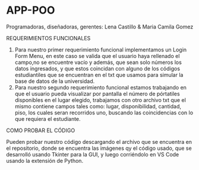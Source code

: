 # APP-POO
Programadoras, diseñadoras, gerentes: Lena Castillo & Maria Camila Gomez

REQUERIMIENTOS FUNCIONALES
1. Para nuestro primer requerimiento funcional implementamos un Login Form Menu, en este caso se valida que el usuario haya rellenado el campo,no se encuentre vacío y además, que sean solo números los datos ingresados, y que estos coincidan con alguno de los códigos estudiantiles que se encuentran en el txt que usamos para simular la base de datos de la universidad. 
2. Para nuestro segundo requerimiento funcional estamos trabajando en que el usuario pueda visualizar por pantalla el número de pórtatiles disponibles en el lugar elegido, trabajamos con otro archivo txt que el mismo contiene campos tales como: lugar, disponibilidad, cantidad, piso, los cuales seran recorridos uno, buscando las coincidencias con lo que requiera el estudiante.

COMO PROBAR EL CÓDIGO

Pueden probar nuestro código descargando el archivo que se encuentra en el repositorio, donde se encuentra las imágenes qy el código usado, que se desarrolló usando Tkinter para la GUI, y luego corriéndolo en VS Code usando la extensión de Python. 
